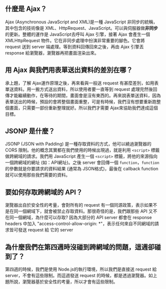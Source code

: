 ## 什麼是 Ajax？
Ajax (Asynchronous JavaScript and XML)是一種 JavaScript 非同步的統稱，其中包含的技術像是 XML、HttpRequest、JavaScript。可以與伺服器做**非同步**的更新。整體的運作是 JavaScript去呼叫 Ajax 引擎，接著 Ajax 會產生一個  XMLHttpRequest 物件。它在非同步處理中扮演非常重要的腳色。它會將 request 送到 server 端處理。等到資料回傳回來之後，再由 Ajax 引擎丟 response 給瀏覽器，瀏覽器再把畫面渲染出來。

## 用 Ajax 與我們用表單送出資料的差別在哪？
承上題，了解 Ajax運作原理之後，再來看與一般送 request 有甚麼差別，如用表單送資料。用一搬方式送出資料，所以使用者要一直等到 request 處理完然後回傳才能繼續動作，在等待的期間，畫面會是沒有東西的。再來說表單送資料，因為表單送出的時候，預設的會將整個畫面重整，可是有時候，我們沒有想要重新跑整個畫面，只需要一部份重新整理就好。所以我們才需要 Ajax來協助我們達成這個目標。

## JSONP 是什麼？
JSONP (JSON with Padding) 是一種存取資料的方式，他可以繞過瀏覽器的 CORS 限制。他的概念其實都在我們使用的時候出現過，就是利用 `<script>` 標籤做跨網域的請求。我們用 JavaScript 產生一個 `<script>` 標籤，將他的來源指向一個跨網域的網址 (如：API網址)。之後 server 會回傳一個 `function`，`function` 的參數就是你要請求的資料結果 (通常為 JSON格式)，最後在 callback function 就可以使用那些我們需要的資料。

## 要如何存取跨網域的 API？
瀏覽器出自於安全性的考量，會對所有的 request 有一個同源政策，表示如果不是在同一個網域下，就會被禁止存取資料。那很奇怪的是，我們跟那些 API 又不在同一個網域，為什麼可以存取? 因為大部分的 API server 都會在 response headers 中加入 "access-control-allow-origin: *"，表示任何來自不同網域的請求皆可發送 request 給 它的 server

## 為什麼我們在第四週時沒碰到跨網域的問題，這週卻碰到了？
第四週的時候，我們是使用 Node.js的執行環境，所以我們是直接送 request 給 server，不會有這些限制。而這週發送 request 的時候，都是透過瀏覽器。如上題所說，瀏覽器基於安全性的考量，所以才會有這些限制。
